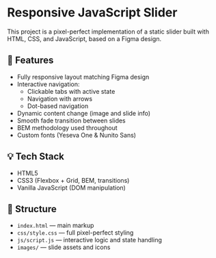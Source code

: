 # Responsive JavaScript Slider

This project is a pixel-perfect implementation of a static slider built with HTML, CSS, and JavaScript, based on a Figma design.

## 🔧 Features

- Fully responsive layout matching Figma design
- Interactive navigation:
  - Clickable tabs with active state
  - Navigation with arrows
  - Dot-based navigation
- Dynamic content change (image and slide info)
- Smooth fade transition between slides
- BEM methodology used throughout
- Custom fonts (Yeseva One & Nunito Sans)

## 💡 Tech Stack

- HTML5
- CSS3 (Flexbox + Grid, BEM, transitions)
- Vanilla JavaScript (DOM manipulation)

## 📁 Structure

- `index.html` — main markup
- `css/style.css` — full pixel-perfect styling
- `js/script.js` — interactive logic and state handling
- `images/` — slide assets and icons

